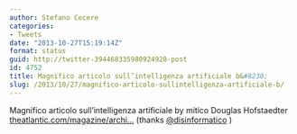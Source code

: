 ```yaml
---
author: Stefano Cecere
categories:
- Tweets
date: "2013-10-27T15:19:14Z"
format: status
guid: http://twitter-394468335980924928-post
id: 4752
title: Magnifico articolo sull’intelligenza artificiale b&#8230;
slug: /2013/10/27/magnifico-articolo-sullintelligenza-artificiale-b/
---
```


Magnifico articolo sull’intelligenza artificiale by mitico Douglas Hofstaedter [theatlantic.com/magazine/archi…](http://www.theatlantic.com/magazine/archive/2013/11/the-man-who-would-teach-machines-to-think/309529/) (thanks [@disinformatico](http://twitter.com/disinformatico) )